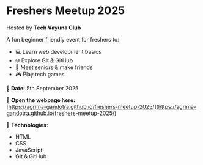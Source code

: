 # Freshers Meetup 2025

Hosted by **Tech Vayuna Club**  

A fun beginner friendly event for freshers to:

- 💻 Learn web development basics 
- 🌐 Explore Git & GitHub
- 🤝 Meet seniors & make friends  
- 🎮 Play tech games 

**📅 Date:** 5th September 2025

**🚀 Open the webpage here:**  
[https://agrima-gandotra.github.io/freshers-meetup-2025/](https://agrima-gandotra.github.io/freshers-meetup-2025/)


**🔧 Technologies:**  
- HTML  
- CSS  
- JavaScript  
- Git & GitHub
